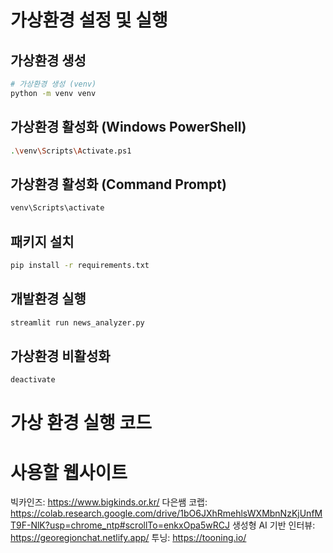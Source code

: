 # 가상환경 설정 및 실행

## 가상환경 생성
```bash
# 가상환경 생성 (venv)
python -m venv venv
```

## 가상환경 활성화 (Windows PowerShell)
```bash
.\venv\Scripts\Activate.ps1
```

## 가상환경 활성화 (Command Prompt)
```bash
venv\Scripts\activate
```

## 패키지 설치
```bash
pip install -r requirements.txt
```

## 개발환경 실행
```bash
streamlit run news_analyzer.py
```

## 가상환경 비활성화
```bash
deactivate
```

# 가상 환경 실행 코드


# 사용할 웹사이트
빅카인즈: https://www.bigkinds.or.kr/
다은쌤 코랩: https://colab.research.google.com/drive/1bO6JXhRmehlsWXMbnNzKjUnfMT9F-NlK?usp=chrome_ntp#scrollTo=enkxOpa5wRCJ
생성형 AI 기반 인터뷰: https://georegionchat.netlify.app/
투닝: https://tooning.io/

